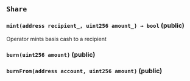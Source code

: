 ## `Share`






### `mint(address recipient_, uint256 amount_) → bool` (public)

Operator mints basis cash to a recipient




### `burn(uint256 amount)` (public)





### `burnFrom(address account, uint256 amount)` (public)






